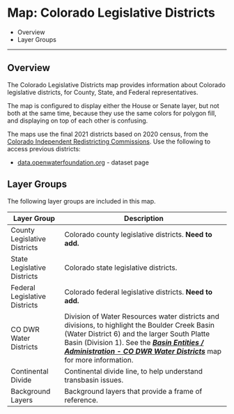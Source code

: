 # Map: Colorado Legislative Districts #

*   Overview
*   Layer Groups

---------------

## Overview ##

The Colorado Legislative Districts map provides information about Colorado legislative districts,
for County, State, and Federal representatives.

The map is configured to display either the House or Senate layer, but not both at the same time,
because they use the same colors for polygon fill,
and displaying on top of each other is confusing.

The maps use the final 2021 districts based on 2020 census,
from the [Colorado Independent Redistricting Commissions](https://redistricting.colorado.gov/).
Use the following to access previous districts:

*   [data.openwaterfoundation.org](https://data.openwaterfoundation.org/state/co/circ/legislative-districts/) - dataset page

## Layer Groups ##

The following layer groups are included in this map.

| **Layer Group** | **Description** |
| -- | -- |
| County Legislative Districts | Colorado county legislative districts. **Need to add.**|
| State Legislative Districts | Colorado state legislative districts. |
| Federal Legislative Districts | Colorado federal legislative districts. **Need to add.**|
| CO DWR Water Districts | Division of Water Resources water districts and divisions, to highlight the Boulder Creek Basin (Water District 6) and the larger South Platte Basin (Division 1).  See the [***Basin Entities / Administration - CO DWR Water Districts***](#map/entities-codwr-waterdistricts) map for more information. |
| Continental Divide | Continental divide line, to help understand transbasin issues. |
| Background Layers | Background layers that provide a frame of reference. |
